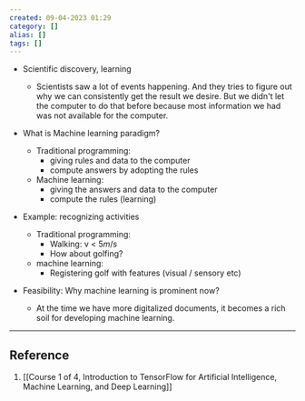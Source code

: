 ```yaml
---
created: 09-04-2023 01:29
category: []
alias: []
tags: []
---
```


- Scientific discovery, learning
	- Scientists saw a lot of events happening. And they tries to figure out why we can consistently get the result we desire. But we didn't let the computer to do that before because most information we had was not available for the computer.

- What is Machine learning paradigm?
	- Traditional programming:
		- giving rules and data to the computer
		- compute answers by adopting the rules
	- Machine learning:
		- giving the answers and data to the computer 
		- compute the rules (learning)

- Example: recognizing activities
	- Traditional programming:
		- Walking: v < $5 m/s$
		- How about golfing?
	- machine learning:
		- Registering golf with features (visual / sensory etc)

- Feasibility: Why machine learning is prominent now?
	- At the time we have more digitalized documents, it becomes a rich soil for developing machine learning. 



---
## Reference

1. [[Course 1 of 4, Introduction to TensorFlow for Artificial Intelligence, Machine Learning, and Deep Learning]]